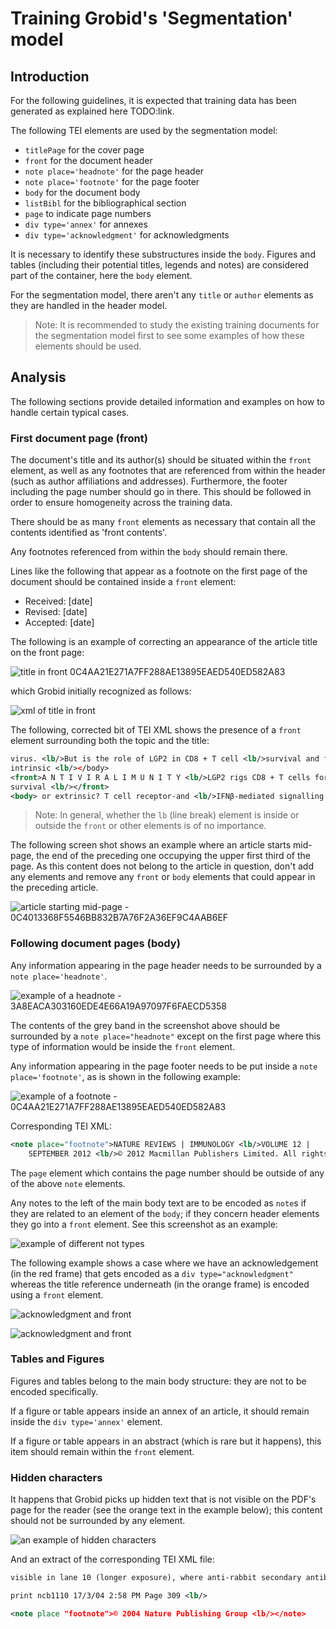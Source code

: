 # Training Grobid's 'Segmentation' model

## Introduction

For the following guidelines, it is expected that training data has been generated as explained here TODO:link.

The following TEI elements are used by the segmentation model:

* `titlePage` for the cover page
* `front` for the document header
* `note place='headnote'` for the page header
* `note place='footnote'` for the page footer
* `body` for the document body
* `listBibl` for the bibliographical section
* `page` to indicate page numbers
* `div type='annex'` for annexes
* `div type='acknowledgment'` for acknowledgments

It is necessary to identify these substructures inside the `body`. Figures and tables (including their potential titles, legends and notes) are considered part of the container, here the `body` element.

For the segmentation model, there aren't any `title` or `author` elements as they are handled in the header model.

> Note: It is recommended to study the existing training documents for the segmentation model first to see some examples of how these elements should be used.

## Analysis

The following sections provide detailed information and examples on how to handle certain typical cases.

### First document page (front)

The document's title and its author(s) should be situated within the `front` element, as well as any footnotes that are referenced from within the header (such as author affiliations and addresses). Furthermore, the footer including the page number should go in there.  This should be followed in order to ensure homogeneity across the training data.

There should be as many `front` elements as necessary that contain all the contents identified as 'front contents'.

Any footnotes referenced from within the `body` should remain there.

Lines like the following that appear as a footnote on the first page of the document should be contained inside a `front` element:
* Received: [date]
* Revised: [date]
* Accepted: [date]

The following is an example of correcting an appearance of the article title on the front page:

![title in front 0C4AA21E271A7FF288AE13895EAED540ED582A83](img/title-in-front.png)

which Grobid initially recognized as follows:

![xml of title in front](img/title-in-front-xml-wrong.png)

The following, corrected bit of TEI XML shows the presence of a `front` element surrounding both the topic and the title:

```xml
virus. <lb/>But is the role of LGP2 in CD8 + T cell <lb/>survival and function cell
intrinsic <lb/></body>
<front>A N T I V I R A L I M U N I T Y <lb/>LGP2 rigs CD8 + T cells for
survival <lb/></front>
<body> or extrinsic? T cell receptor-and <lb/>IFNβ-mediated signalling in CD8 + T

```

> Note: In general, whether the `lb` (line break) element is inside or outside the `front` or other elements is of no importance.

The following screen shot shows an example where an article starts mid-page, the end of the preceding one occupying the upper first third of the page. As this content does not belong to the article in question, don't add any elements and remove any `front` or `body` elements that could appear in the preceding article.

![article starting mid-page - 0C4013368F5546BB832B7A76F2A36EF9C4AAB6EF](img/preceding-article-on-first-page.png)

### Following document pages (body)

Any information appearing in the page header needs to be surrounded by a `note place='headnote'`.

![example of a headnote - 3A8EACA303160EDE4E66A19A97097F6FAECD5358](img/note-place-headnote.png)

The contents of the grey band in the screenshot above should be surrounded by a `note place="headnote"` except on the first page where this type of information would be inside the `front` element.

Any information appearing in the page footer needs to be put inside a `note place='footnote'`, as is shown in the following example:

![example of a footnote - 0C4AA21E271A7FF288AE13895EAED540ED582A83](img/note-place-footnote.png)

Corresponding TEI XML:

```xml
<note place="footnote">NATURE REVIEWS | IMMUNOLOGY <lb/>VOLUME 12 |
	SEPTEMBER 2012 <lb/>© 2012 Macmillan Publishers Limited. All rights reserved</note>

```

The `page` element which contains the page number should be outside of any of the above `note` elements.

Any notes to the left of the main body text are to be encoded as `note`s if they are related to an element of the `body`; if they concern header elements they go into a `front` element.  See this screenshot as an example:

![example of different not types](img/different-note-examples.png)

The following example shows a case where we have an acknowledgement (in the red frame) that gets encoded as a `div type="acknowledgment"` whereas the title reference underneath (in the orange frame) is encoded using a `front` element.

![acknowledgment and front](img/acknowledgement-placement.png)

![acknowledgment and front](img/acknowledgement-placement-xml.png)

### Tables and Figures

Figures and tables belong to the main body structure: they are not to be encoded specifically.

If a figure or table appears inside an annex of an article, it should remain inside the `div type='annex'` element.

If a figure or table appears in an abstract (which is rare but it happens), this item should remain within the `front` element.


### Hidden characters

It happens that Grobid picks up hidden text that is not visible on the PDF's page for the reader (see the orange text in the example below); this content should not be surrounded by any element.

![an example of hidden characters](img/hidden-characters.png)

And an extract of the corresponding TEI XML file:

```xml
visible in lane 10 (longer exposure), where anti-rabbit secondary antibodies<lb/> were used. <lb/></body>

print ncb1110 17/3/04 2:58 PM Page 309 <lb/>

<note place "footnote">© 2004 Nature Publishing Group <lb/></note>
```
